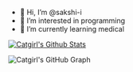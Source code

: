 - 👋 Hi, I’m @sakshi-i
- 👀 I’m interested in programming
- 🌱 I’m currently learning medical


[![Catgirl's Github Stats](https://github-readme-stats.vercel.app/api?username=sakshi-i&show_icons=true&theme=synthwave&count_private=true)](https://github.com/sakshi-i)

![Catgirl's GitHub Graph](https://activity-graph.herokuapp.com/graph?username=sakshi-i&custom_title=My%20Graph&bg_color=241731&line=f20f80&color=f52f91&point=fdf5ea&hide_border=true&area=false&area_color=fdf5ea)


